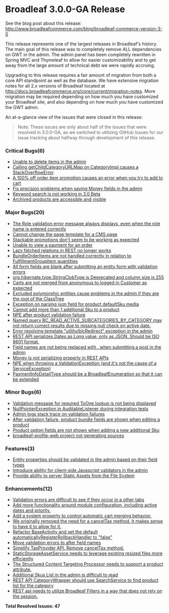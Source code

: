 # Broadleaf 3.0.0-GA Release

See the blog post about this release: http://www.broadleafcommerce.com/blog/broadleaf-commerce-version-3-0

This release represents one of the largest releases in Broadleaf's history. The main goal of this release was to completely remove ALL dependencies on GWT in the admin. The admin panel has been completely rewritten in Spring MVC and Thymeleaf to allow for easier customizability and to get away from the large amount of technical debt we were rapidly accruing.

Upgrading to this release requires a fair amount of migration from both a core API standpoint as well as the database. We have extensive migration notes for all 2.x versions of Broadleaf located at http://docs.broadleafcommerce.org/core/current/migration-notes. More migration may be required depending on how much you have customized your Broadleaf site, and also depending on how much you have customized the GWT admin.

An at-a-glance view of the issues that were closed in this release:
> Note: These issues are only about half of the issues that were resolved in 3.0.0-GA, as we switched to utilizing GitHub Issues for our issue tracking about halfway through development of this release.

### Critical Bugs(6)
- [Unable to delete items in the admin](https://github.com/BroadleafCommerce/BroadleafCommerce/issues/137)
- [Calling getChildCategoryURLMap on CategoryImpl causes a StackOverflowError](https://github.com/BroadleafCommerce/BroadleafCommerce/issues/134)
- [A 100% off order item promotion causes an error when you try to add to cart](https://github.com/BroadleafCommerce/BroadleafCommerce/issues/128)
- [Fix precision problems when saving Money fields in the admin](https://github.com/BroadleafCommerce/BroadleafCommerce/issues/76)
- [Keyword search is not working in 3.0 Beta](https://github.com/BroadleafCommerce/BroadleafCommerce/issues/61)
- [Archived products are accessible and visible](https://github.com/BroadleafCommerce/BroadleafCommerce/issues/38)

### Major Bugs(20)
- [The Role validation error message always displays, even when the role name is entered correctly](https://github.com/BroadleafCommerce/BroadleafCommerce/issues/133)
- [Cannot change the page template for a CMS page](https://github.com/BroadleafCommerce/BroadleafCommerce/issues/130)
- [Stackable promotions don't seem to be working as expected](https://github.com/BroadleafCommerce/BroadleafCommerce/issues/129)
- [Unable to view a payment for an order](https://github.com/BroadleafCommerce/BroadleafCommerce/issues/125)
- [Lazy fetched relations in REST no longer works](https://github.com/BroadleafCommerce/BroadleafCommerce/issues/120)
- [BundleOrderItems are not handled correctly in relation to FulfillmentGroupItem quantities](https://github.com/BroadleafCommerce/BroadleafCommerce/issues/117)
- [All form fields are blank after submitting an entity form with validation errors](https://github.com/BroadleafCommerce/BroadleafCommerce/issues/114)
- [org.hibernate.type.StringClobType is Deprecated and column size is 255](https://github.com/BroadleafCommerce/BroadleafCommerce/issues/109)
- [Carts are not merged from anonymous to logged in Customer as expected](https://github.com/BroadleafCommerce/BroadleafCommerce/issues/108)
- [Excluded polymorphic entities cause problems in the admin if they are the root of the ClassTree](https://github.com/BroadleafCommerce/BroadleafCommerce/issues/106)
- [Exception on parsing json field for product defaultSku media](https://github.com/BroadleafCommerce/BroadleafCommerce/issues/103)
- [Cannot add more than 1 additional Sku to a product](https://github.com/BroadleafCommerce/BroadleafCommerce/issues/79)
- [NPE after product validation failure](https://github.com/BroadleafCommerce/BroadleafCommerce/issues/78)
- [Named query BC_READ_ACTIVE_SUBCATEGORIES_BY_CATEGORY may not return correct results due to missing null check on active date.](https://github.com/BroadleafCommerce/BroadleafCommerce/issues/70)
- [Error resolving template "utility/blcRedirect" exception in the admin](https://github.com/BroadleafCommerce/BroadleafCommerce/issues/69)
- [REST API serializes Dates as Long value, only as JSON. Should be ISO 8601 format.](https://github.com/BroadleafCommerce/BroadleafCommerce/issues/68)
- [Field names are not being replaced with . when submitting a post in the admin](https://github.com/BroadleafCommerce/BroadleafCommerce/issues/66)
- [Money is not serializing properly in REST APIs](https://github.com/BroadleafCommerce/BroadleafCommerce/issues/65)
- [NPE when throwing a ValidationException (and it's not the cause of a ServiceException)](https://github.com/BroadleafCommerce/BroadleafCommerce/issues/64)
- [PaymentInfoDetailType should be a BroadleafEnumeration so that it can be extended](https://github.com/BroadleafCommerce/BroadleafCommerce/issues/51)

### Minor Bugs(6)
- [Validation message for required ToOne lookup is not being displayed](https://github.com/BroadleafCommerce/BroadleafCommerce/issues/127)
- [NullPointerException in AuditableListener during integration tests](https://github.com/BroadleafCommerce/BroadleafCommerce/issues/121)
- [Admin logs stack trace on validation failures](https://github.com/BroadleafCommerce/BroadleafCommerce/issues/102)
- [After validation failure, product bundle fields are shown when editing a product](https://github.com/BroadleafCommerce/BroadleafCommerce/issues/77)
- [Product option fields are not shown when adding a new additional Sku](https://github.com/BroadleafCommerce/BroadleafCommerce/issues/73)
- [broadleaf-profile-web project not generating sources](https://github.com/BroadleafCommerce/BroadleafCommerce/issues/52)

### Features(3)
- [Entity properties should be validated in the admin based on their field types](https://github.com/BroadleafCommerce/BroadleafCommerce/issues/75)
- [Introduce ability for client-side Javascript validators in the admin](https://github.com/BroadleafCommerce/BroadleafCommerce/issues/74)
- [Provide ability to server Static Assets from the File System](https://github.com/BroadleafCommerce/BroadleafCommerce/issues/37)

### Enhancements(12)
- [Validation errors are difficult to see if they occur in a other tabs](https://github.com/BroadleafCommerce/BroadleafCommerce/issues/116)
- [Add more functionality around module configuration, including active dates and priority.](https://github.com/BroadleafCommerce/BroadleafCommerce/issues/107)
- [Add a system property to control automatic cart merging behavior.](https://github.com/BroadleafCommerce/BroadleafCommerce/issues/104)
- [We originally removed the need for a cancelTax method.  It makes sense to have it to allow for it.](https://github.com/BroadleafCommerce/BroadleafCommerce/issues/97)
- [Refactor BaseActivity and set the default automaticallyRegisterRollbackHandler to "false"](https://github.com/BroadleafCommerce/BroadleafCommerce/issues/93)
- [Move validation errors to after field names](https://github.com/BroadleafCommerce/BroadleafCommerce/issues/90)
- [Simplify TaxProvider API. Remove cancelTax method.](https://github.com/BroadleafCommerce/BroadleafCommerce/issues/89)
- [StaticStorageAssetService needs to leverage existing resized files more efficiently](https://github.com/BroadleafCommerce/BroadleafCommerce/issues/84)
- [The Structured Content Targeting Processor needs to support a product attribute.](https://github.com/BroadleafCommerce/BroadleafCommerce/issues/82)
- [Additional Skus List in the admin is difficult to read](https://github.com/BroadleafCommerce/BroadleafCommerce/issues/80)
- [REST API CategoryWrapper should use SearchService to find product list for the category](https://github.com/BroadleafCommerce/BroadleafCommerce/issues/72)
- [REST api needs to utilize Broadleaf Filters in a way that does not rely on the session.](https://github.com/BroadleafCommerce/BroadleafCommerce/issues/53)


**Total Resolved Issues: 47**

